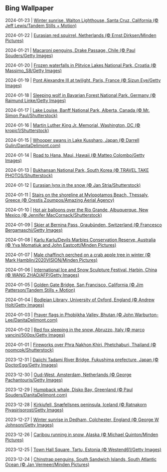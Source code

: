 ## Bing Wallpaper
2024-01-23 | [Winter sunrise, Walton Lighthouse, Santa Cruz, California (© Jeff Lewis/Tandem Stills + Motion)](./wallpaper/2024-01-23.jpg) 

2024-01-22 | [Eurasian red squirrel, Netherlands (© Ernst Dirksen/Minden Pictures)](./wallpaper/2024-01-22.jpg) 

2024-01-21 | [Macaroni penguins, Drake Passage, Chile (© Paul Souders/Getty Images)](./wallpaper/2024-01-21.jpg) 

2024-01-20 | [Frozen waterfalls in Plitvice Lakes National Park, Croatia (© Massimo_S8/Getty Images)](./wallpaper/2024-01-20.jpg) 

2024-01-19 | [Pont Alexandre III at twilight, Paris, France (© Sizun Eye/Getty Images)](./wallpaper/2024-01-19.jpg) 

2024-01-18 | [Sleeping wolf in Bavarian Forest National Park, Germany (© Raimund Linke/Getty Images)](./wallpaper/2024-01-18.jpg) 

2024-01-17 | [Lake Louise, Banff National Park, Alberta, Canada (© Mr. Simon Paul/Shutterstock)](./wallpaper/2024-01-17.jpg) 

2024-01-16 | [Martin Luther King Jr. Memorial, Washington, DC (© kropic1/Shutterstock)](./wallpaper/2024-01-16.jpg) 

2024-01-15 | [Whooper swans in Lake Kussharo, Japan (© Darrell Gulin/DanitaDelimont.com)](./wallpaper/2024-01-15.jpg) 

2024-01-14 | [Road to Hana, Maui, Hawaii (© Matteo Colombo/Getty Images)](./wallpaper/2024-01-14.jpg) 

2024-01-13 | [Bukhansan National Park, South Korea (© TRAVEL TAKE PHOTOS/Shutterstock)](./wallpaper/2024-01-13.jpg) 

2024-01-12 | [Eurasian lynx in the snow (© Jan Stria/Shutterstock)](./wallpaper/2024-01-12.jpg) 

2024-01-11 | [Stairs on the shoreline at Mylopotamos Beach, Thessaly, Greece (© Orestis Zoumpos/Amazing Aerial Agency)](./wallpaper/2024-01-11.jpg) 

2024-01-10 | [Hot air balloons over the Rio Grande, Albuquerque, New Mexico (© Jennifer MacCornack/Shutterstock)](./wallpaper/2024-01-10.jpg) 

2024-01-09 | [Skier at Bernina Pass, Graubünden, Switzerland (© Francesco Bergamaschi/Getty Images)](./wallpaper/2024-01-09.jpg) 

2024-01-08 | [Karlu Karlu/Devils Marbles Conservation Reserve, Australia (© Yva Momatiuk and John Eastcott/Minden Pictures)](./wallpaper/2024-01-08.jpg) 

2024-01-07 | [Male chaffinch perched on a crab apple tree in winter (© Mark Hamblin/2020VISION/Minden Pictures)](./wallpaper/2024-01-07.jpg) 

2024-01-06 | [International Ice and Snow Sculpture Festival, Harbin, China (© WANG ZHAO/AFP/Getty Images)](./wallpaper/2024-01-06.jpg) 

2024-01-05 | [Golden Gate Bridge, San Francisco, California (© Jim Patterson/Tandem Stills + Motion)](./wallpaper/2024-01-05.jpg) 

2024-01-04 | [Bodleian Library, University of Oxford, England (© Andrew Holt/Getty Images)](./wallpaper/2024-01-04.jpg) 

2024-01-03 | [Prayer flags in Phobjikha Valley, Bhutan (© John Warburton-Lee/DanitaDelimont.com)](./wallpaper/2024-01-03.jpg) 

2024-01-02 | [Red fox sleeping in the snow, Abruzzo, Italy (© marco vancini/500px/Getty Images)](./wallpaper/2024-01-02.jpg) 

2024-01-01 | [Fireworks over Phra Nakhon Khiri, Phetchaburi, Thailand (© noomcpk/Shutterstock)](./wallpaper/2024-01-01.jpg) 

2023-12-31 | [Daiichi Tadami River Bridge, Fukushima prefecture, Japan (© DoctorEgg/Getty Images)](./wallpaper/2023-12-31.jpg) 

2023-12-30 | [Oud-West, Amsterdam, Netherlands (© George Pachantouris/Getty Images)](./wallpaper/2023-12-30.jpg) 

2023-12-29 | [Humpback whale, Disko Bay, Greenland (© Paul Souders/DanitaDelimont.com)](./wallpaper/2023-12-29.jpg) 

2023-12-28 | [Kirkjufell, Snæfellsnes peninsula, Iceland (© Ratnakorn Piyasirisorost/Getty Images)](./wallpaper/2023-12-28.jpg) 

2023-12-27 | [Winter sunrise in Dedham, Colchester, England (© George W Johnson/Getty Images)](./wallpaper/2023-12-27.jpg) 

2023-12-26 | [Caribou running in snow, Alaska (© Michael Quinton/Minden Pictures)](./wallpaper/2023-12-26.jpg) 

2023-12-25 | [Town Hall Square, Tartu, Estonia (© Westend61/Getty Images)](./wallpaper/2023-12-25.jpg) 

2023-12-24 | [Chinstrap penguins, South Sandwich Islands, South Atlantic Ocean (© Jan Vermeer/Minden Pictures)](./wallpaper/2023-12-24.jpg) 

